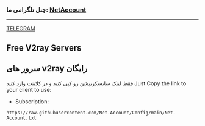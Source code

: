 ### چنل تلگرامی ما: [NetAccount](https://t.me/NetAccount)
---
[TELEGRAM](https://t.me/NetAccount)

## Free V2ray Servers

## سرور های v2ray رایگان
فقط لینک سابسکریپشن رو کپی کنید و در کلاینت وارد کنید
Just Copy the link to your client to use:

- Subscription:
```
https://raw.githubusercontent.com/Net-Account/Config/main/Net-Account.txt
```
